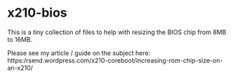 # x210-bios

This is a tiny collection of files to help with resizing the BIOS chip from 8MB to 16MB.

Please see my article / guide on the subject here: https:/rsend.wordpress.com/x210-coreboot/increasing-rom-chip-size-on-an-x210/

